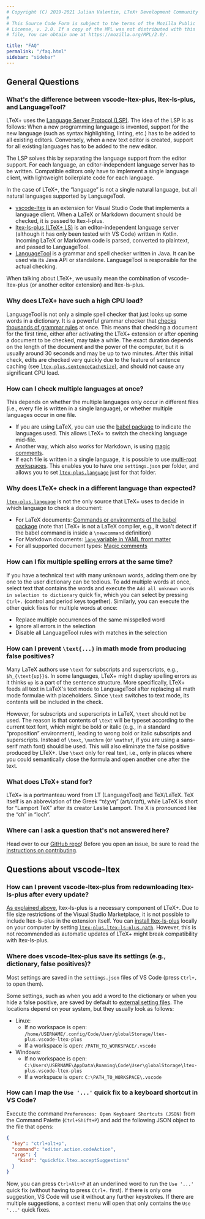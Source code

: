 ```yaml
---
# Copyright (C) 2019-2021 Julian Valentin, LTeX+ Development Community
#
# This Source Code Form is subject to the terms of the Mozilla Public
# License, v. 2.0. If a copy of the MPL was not distributed with this
# file, You can obtain one at https://mozilla.org/MPL/2.0/.

title: "FAQ"
permalink: "/faq.html"
sidebar: "sidebar"
---
```


## General Questions

### What's the difference between vscode-ltex-plus, ltex-ls-plus, and LanguageTool?

LTeX+ uses the [Language Server Protocol (LSP)](https://microsoft.github.io/language-server-protocol/). The idea of the LSP is as follows: When a new programming language is invented, support for the new language (such as syntax highlighting, linting, etc.) has to be added to all existing editors. Conversely, when a new text editor is created, support for all existing languages has to be added to the new editor.

The LSP solves this by separating the language support from the editor support. For each language, an editor-independent language server has to be written. Compatible editors only have to implement a single language client, with lightweight boilerplate code for each language.

In the case of LTeX+, the “language” is not a single natural language, but all natural languages supported by LanguageTool.

- [vscode-ltex](https://github.com/ltex-plus/vscode-ltex-plus) is an extension for Visual Studio Code that implements a language client. When a LaTeX or Markdown document should be checked, it is passed to ltex-l-plus.
- [ltex-ls-plus (LTeX+ LS)](https://github.com/ltex-plus/ltex-ls-plus) is an editor-independent language server (although it has only been tested with VS Code) written in Kotlin. Incoming LaTeX or Markdown code is parsed, converted to plaintext, and passed to LanguageTool.
- [LanguageTool](https://github.com/languagetool-org/languagetool) is a grammar and spell checker written in Java. It can be used via its Java API or standalone. LanguageTool is responsible for the actual checking.

When talking about LTeX+, we usually mean the combination of vscode-ltex-plus (or another editor extension) and ltex-ls-plus.

### Why does LTeX+ have such a high CPU load?

LanguageTool is not only a simple spell checker that just looks up some words in a dictionary. It is a powerful grammar checker that [checks thousands of grammar rules](https://community.languagetool.org/rule/list?lang=en) at once. This means that checking a document for the first time, either after activating the LTeX+ extension or after opening a document to be checked, may take a while. The exact duration depends on the length of the document and the power of the computer, but it is usually around 30 seconds and may be up to two minutes. After this initial check, edits are checked very quickly due to the feature of sentence caching (see [`ltex-plus.sentenceCacheSize`](settings.html#ltexsentencecachesize)), and should not cause any significant CPU load.

### How can I check multiple languages at once?

This depends on whether the multiple languages only occur in different files (i.e., every file is written in a single language), or whether multiple languages occur in one file.

- If you are using LaTeX, you can use the [babel package](advanced-usage.html#multilingual-latex-documents-with-the-babel-package) to indicate the languages used. This allows LTeX+ to switch the checking language mid-file.
- Another way, which also works for Markdown, is using [magic comments](advanced-usage.html#magic-comments).
- If each file is written in a single language, it is possible to use [multi-root workspaces](https://code.visualstudio.com/docs/editor/multi-root-workspaces#_settings). This enables you to have one `settings.json` per folder, and allows you to set [`ltex-plus.language`](settings.html#ltexlanguage) just for that folder.

### Why does LTeX+ check in a different language than expected?

[`ltex-plus.language`](settings.html#ltexlanguage) is not the only source that LTeX+ uses to decide in which language to check a document:

- For LaTeX documents: [Commands or environments of the babel package](advanced-usage.html#multilingual-latex-documents-with-the-babel-package) (note that LTeX+ is not a LaTeX compiler, e.g., it won't detect if the babel command is inside a `\newcommand` definition)
- For Markdown documents: [`lang` variable in YAML front matter](advanced-usage.html#set-language-in-markdown-with-yaml-front-matter)
- For all supported document types: [Magic comments](advanced-usage.html#magic-comments)

### How can I fix multiple spelling errors at the same time?

If you have a technical text with many unknown words, adding them one by one to the user dictionary can be tedious. To add multiple words at once, select text that contains the words and execute the `Add all unknown words in selection to dictionary` quick fix, which you can select by pressing `Ctrl+.` (control and period keys together). Similarly, you can execute the other quick fixes for multiple words at once:

- Replace multiple occurrences of the same misspelled word
- Ignore all errors in the selection
- Disable all LanguageTool rules with matches in the selection

### How can I prevent `\text{...}` in math mode from producing false positives?

Many LaTeX authors use `\text` for subscripts and superscripts, e.g., `$h_{\text{up}}$`. In some languages, LTeX+ might display spelling errors as it thinks `up` is a part of the sentence structure. More specifically, LTeX+ feeds all text in LaTeX's text mode to LanguageTool after replacing all math mode formulae with placeholders. Since `\text` switches to text mode, its contents will be included in the check.

However, for subscripts and superscripts in LaTeX, `\text` should not be used. The reason is that contents of `\text` will be typeset according to the current text font, which might be bold or italic (e.g., in a standard “proposition” environment), leading to wrong bold or italic subscripts and superscripts. Instead of `\text`, `\mathrm` (or `\mathsf`, if you are using a sans-serif math font) should be used. This will also eliminate the false positive produced by LTeX+. Use `\text` only for real text, i.e., only in places where you could semantically close the formula and open another one after the text.

### What does LTeX+ stand for?

LTeX+ is a portmanteau word from LT (LanguageTool) and TeX/LaTeX. TeX itself is an abbreviation of the Greek “τέχνη” (art/craft), while LaTeX is short for “Lamport TeX” after its creator Leslie Lamport. The X is pronounced like the “ch” in “loch”.

### Where can I ask a question that's not answered here?

Head over to our [GitHub repo](https://github.com/ltex-plus/vscode-ltex-plus)! Before you open an issue, be sure to read the [instructions on contributing](vscode-ltex-plus/contributing.html).

## Questions about vscode-ltex

### How can I prevent vscode-ltex-plus  from redownloading ltex-ls-plus after every update?

[As explained above](faq.html#whats-the-difference-between-vscode-ltex-plus-ltex-ls-plus-and-languagetool), ltex-ls-plus is a necessary component of LTeX+. Due to file size restrictions of the Visual Studio Marketplace, it is not possible to include ltex-ls-plus in the extension itself. You can [install ltex-ls-plus](vscode-ltex-plus/installation-usage-vscode-ltex-plus.html#second-alternative-download-ltex-ls-plusjava-manually) locally on your computer by setting [`ltex-plus.ltex-ls-plus.path`](settings.html#ltexltex-lspath). However, this is not recommended as automatic updates of LTeX+ might break compatibility with ltex-ls-plus.

### Where does vscode-ltex-plus save its settings (e.g., dictionary, false positives)?

Most settings are saved in the `settings.json` files of VS Code (press `Ctrl+,` to open them).

Some settings, such as when you add a word to the dictionary or when you hide a false positive, are saved by default to [external setting files](vscode-ltex-plus/setting-scopes-files.html#external-setting-files). The locations depend on your system, but they usually look as follows:

- Linux:
  - If no workspace is open: `/home/USERNAME/.config/Code/User/globalStorage/ltex-plus.vscode-ltex-plus`
  - If a workspace is open: `/PATH_TO_WORKSPACE/.vscode`
- Windows:
  - If no workspace is open: `C:\Users\USERNAME\AppData\Roaming\Code\User\globalStorage\ltex-plus.vscode-ltex-plus`
  - If a workspace is open: `C:\PATH_TO_WORKSPACE\.vscode`

### How can I map the `Use '...'` quick fix to a keyboard shortcut in VS Code?

Execute the command `Preferences: Open Keyboard Shortcuts (JSON)` from the Command Palette (`Ctrl+Shift+P`) and add the following JSON object to the file that opens:

```json
{
  "key": "ctrl+alt+p",
  "command": "editor.action.codeAction",
  "args": {
    "kind": "quickfix.ltex.acceptSuggestions"
  }
}
```

Now, you can press `Ctrl+Alt+P` at an underlined word to run the `Use '...'` quick fix (without having to press `Ctrl+.` first). If there is only one suggestion, VS Code will use it without any further keystrokes. If there are multiple suggestions, a context menu will open that only contains the `Use '...'` quick fixes.
